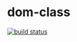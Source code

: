 dom-class
=========

[![build status](https://secure.travis-ci.org/WebReflection/dom-class.svg)](http://travis-ci.org/WebReflection/dom-class)

